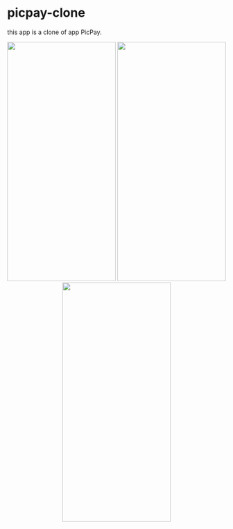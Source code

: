 # picpay-clone

this app is a clone of app PicPay.


<p align="center">
    <img width="250" height="550" src="https://i.imgur.com/cEpz0HU.jpg">
    <img width="250" height="550" src="https://i.imgur.com/mSpXKDR.jpg">
    <img width="250" height="550" src="https://i.imgur.com/ZIUpUqW.jpg">
</p>